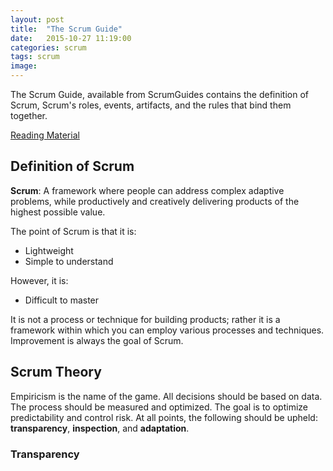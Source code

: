 ```yaml
---
layout: post
title:  "The Scrum Guide"
date:   2015-10-27 11:19:00
categories: scrum
tags: scrum
image:
---
```


The Scrum Guide, available from ScrumGuides contains the definition of Scrum, Scrum's roles, events, artifacts, and the rules that bind them together.

[Reading Material](http://www.scrumguides.org/scrum-guide.html)

## Definition of Scrum

**Scrum**: A framework where people can address complex adaptive problems, while productively and creatively delivering products of the highest possible value.

The point of Scrum is that it is:

* Lightweight
* Simple to understand

However, it is:

* Difficult to master

It is not a process or technique for building products; rather it is a framework within which you can employ various processes and techniques. Improvement is always the goal of Scrum.

## Scrum Theory

Empiricism is the name of the game. All decisions should be based on data. The process should be measured and optimized. The goal is to optimize predictability and control risk. At all points, the following should be upheld: **transparency**, **inspection**, and **adaptation**.

### Transparency

